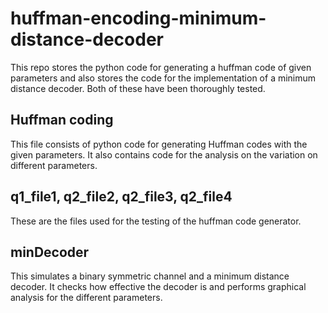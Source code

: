 # huffman-encoding-minimum-distance-decoder
This repo stores the python code for generating a huffman code of given parameters and also stores the code for the implementation of a minimum distance decoder.
Both of these have been thoroughly tested. 
## Huffman coding
This file consists of python code for generating Huffman codes with the given parameters. It also contains code for the analysis on the variation on different parameters. 
## q1_file1, q2_file2, q2_file3, q2_file4
These are the files used for the testing of the huffman code generator. 
## minDecoder
This simulates a binary symmetric channel and a minimum distance decoder. It checks how effective the decoder is and performs graphical analysis for the different parameters. 
